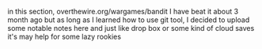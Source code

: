 in this section, overthewire.org/wargames/bandit
I have beat it about 3 month ago but as long as I learned how to use git tool,
I decided to upload some notable notes here and just like drop box or some kind of cloud saves
it's may help for some lazy rookies
